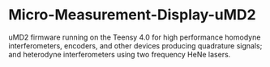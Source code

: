 # Micro-Measurement-Display-uMD2
uMD2 firmware running on the Teensy 4.0 for high performance homodyne interferometers, encoders, and other devices producing quadrature signals; and heterodyne interferometers using two frequency HeNe lasers.
